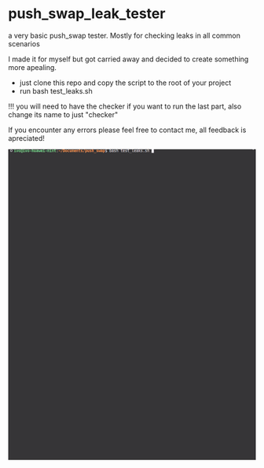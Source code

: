 # push_swap_leak_tester
a very basic push_swap tester. Mostly for checking leaks in all common scenarios

I made it for myself but got carried away and decided to create something more apealing.

- just clone this repo and copy the script to the root of your project
- run bash test_leaks.sh

!!! you will need to have the checker if you want to run the last part, also change its name to just "checker"

If you encounter any errors please feel free to contact me, all feedback is apreciated!

![](https://github.com/IDC87/push_swap_leak_tester/blob/main/push_swap_leaker_tester_demonstration.gif)
